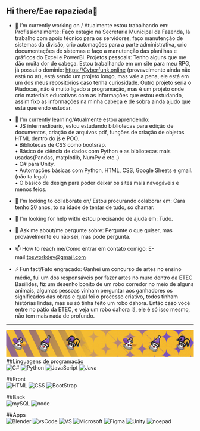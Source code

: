 ## Hi there/Eae rapaziada👋



- 🔭 I’m currently working on / Atualmente estou trabalhando em:
Profissionalmente:
  Faço estágio na Secretaria Municipal da Fazenda, lá trabalho com apoio técnico para os servidores, faço manutenção de sistemas da divisão, crio automações para a parte administrativa, crio documentações de sistemas e faço a manutenção das planilhas e gráficos do Excel e PowerBI.
Projetos pessoais:
  Tenho alguns que me dão muita dor de cabeça. Estou trabalhando em um site para meu RPG, já possui o dominio: https://Cyberfunk.online (provavelmente ainda não está no ar), está sendo um projeto longo, mas vale a pena, ele está em um dos meus repositórios caso tenha curiosidade. 
  Outro projeto seria o Piadocas, não é muito ligado a programação, mas é um projeto onde crio materiais educativos com as informações que estou estudando, assim fixo as informações na minha cabeça e de sobra ainda ajudo que está querendo estudar. 

- 🌱 I’m currently learning/Atualmente estou aprendendo:<br />
  • JS intermedioário, estou estudando bibliotecas para edição de documentos, criação de arquivos pdf, funções de criação de objetos HTML dentro do js e POO.<br />
  • Bibliotecas de CSS como bootsrap.<br />
  • Básico de ciência de dados com Python e as bibliotecas mais usadas(Pandas, matplotlib, NumPy e etc..)<br />
  • C# para Unity.<br />
  • Automações básicas com Python, HTML, CSS, Google Sheets e gmail. (não ta legal)<br />
  • O básico de design para poder deixar os sites mais navegáveis e menos feios.<br />

- 👯 I’m looking to collaborate on/ Estou procurando colaborar em:
  Cara tenho 20 anos, to na idade de tentar de tudo, só chamar.
- 🤔 I’m looking for help with/ estou precisando de ajuda em:
  Tudo.
- 💬 Ask me about/me pergunte sobre:
  Pergunte o que quiser, mas provavelmente eu não sei, mas pode pergunta.
- 📫 How to reach me/Como entrar em contato comigo:
E-mail:tpsworkdev@gmail.com
- ⚡ Fun fact/Fato engraçado:
Ganhei um concurso de artes no ensino médio, fui um dos responsáveis por fazer artes no muro dentro da ETEC Basilides, fiz um desenho bonito de um robo corredor no meio de alguns animais, algumas pessoas vinham perguntar aos ganhadores os significados das obras e qual foi o processo criativo, todos tinham histórias lindas, mas eu só tinha feito um robo dahora. Então caso você entre no pátio da ETEC, e veja um robo dahora lá, ele é só isso mesmo, não tem mais nada de profundo.

<hr>


![FundoImg](https://github.com/ThiagoPScc/Piadocas/blob/main/Fundo%20sla%20oq%20(1).png?raw=true)<br>
##Linguagens de programação<br>
![C#](https://img.shields.io/badge/C%23-239120?style=for-the-badge&logo=c-sharp&logoColor=white)
![Python](https://img.shields.io/badge/Python-3776AB?style=for-the-badge&logo=python&logoColor=white)
![JavaScript](https://img.shields.io/badge/JavaScript-F7DF1E?style=for-the-badge&logo=javascript&logoColor=black)
![Java](https://img.shields.io/badge/Java-ED8B00?style=for-the-badge&logo=openjdk&logoColor=white)

##Front<br>
![HTML](https://img.shields.io/badge/HTML5-E34F26?style=for-the-badge&logo=html5&logoColor=white)
![CSS](https://img.shields.io/badge/CSS3-1572B6?style=for-the-badge&logo=css3&logoColor=white)
![BootStrap](https://img.shields.io/badge/Bootstrap-563D7C?style=for-the-badge&logo=bootstrap&logoColor=white)

##Back<br>
![mySQL](https://img.shields.io/badge/MySQL-005C84?style=for-the-badge&logo=mysql&logoColor=white)
![node](https://img.shields.io/badge/Node.js-43853D?style=for-the-badge&logo=node.js&logoColor=white)

##Apps<br>
![Blender](https://img.shields.io/badge/blender-%23F5792A.svg?style=for-the-badge&logo=blender&logoColor=white)
![vsCode](https://img.shields.io/badge/Visual_Studio_Code-0078D4?style=for-the-badge&logo=visual%20studio%20code&logoColor=white)
![VS](https://img.shields.io/badge/Visual_Studio-5C2D91?style=for-the-badge&logo=visual%20studio&logoColor=white)
![Microsoft](https://img.shields.io/badge/Microsoft_Office-D83B01?style=for-the-badge&logo=microsoft-office&logoColor=white)
![Figma](https://img.shields.io/badge/Figma-F24E1E?style=for-the-badge&logo=figma&logoColor=white)
![Unity](https://img.shields.io/badge/Unity-100000?style=for-the-badge&logo=unity&logoColor=white)
![noepad](https://img.shields.io/badge/Notepad++-90E59A.svg?style=for-the-badge&logo=notepad%2B%2B&logoColor=black)




